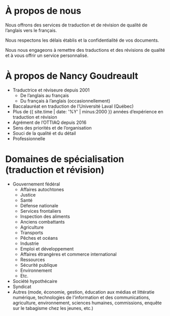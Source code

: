 # À propos de nous

Nous offrons des services de traduction et de révision de qualité de l’anglais vers le français.


Nous respectons les délais établis et la confidentialité de vos documents.


Nous nous engageons à remettre des traductions et des révisions de qualité et à vous offrir un service personnalisé.

# À propos de Nancy Goudreault

* Traductrice et réviseure depuis 2001
  * De l’anglais au français
  * Du français à l’anglais (occasionnellement)
* Baccalauréat en traduction de l’Université Laval (Québec)
* Plus de {{ site.time | date: '%Y' | minus:2000 }} années d’expérience en traduction et révision
* Agrément de l’OTTIAQ depuis 2016
* Sens des priorités et de l’organisation
* Souci de la qualité et du détail
* Professionnelle

# Domaines de spécialisation (traduction et révision)

* Gouvernement fédéral
  * Affaires autochtones
  * Justice
  * Santé
  * Défense nationale
  * Services frontaliers
  * Inspection des aliments
  * Anciens combattants
  * Agriculture
  * Transports
  * Pêches et océans
  * Industrie
  * Emploi et développement
  * Affaires étrangères et commerce international
  * Ressources
  * Sécurité publique
  * Environnement
  * Etc.
* Société hypothécaire
* Syndicat
* Autres (mode, économie, gestion, éducation aux médias et littératie numérique, technologies de l'information et des communications, agriculture, environnement, sciences humaines, commissions, enquête sur le tabagisme chez les jeunes, etc.)
